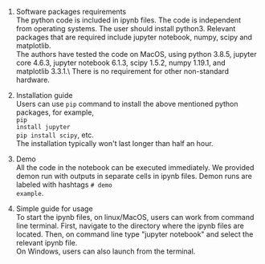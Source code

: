 1. Software packages requirements<br/>
The python code is included in ipynb files. The code is independent from operating systems.
The user should install python3. Relevant packages that are required include jupyter notebook, numpy, scipy and matplotlib.<br/>
The authors have tested the code on MacOS, using python 3.8.5, jupyter core 4.6.3, jupyter notebook 6.1.3, scipy 1.5.2, numpy 1.19.1, and matplotlib 3.3.1.\\
There is no requirement for other non-standard hardware.

2. Installation guide<br/>
Users can use <code>pip</code> command to install the above mentioned python packages, for example,<br/>
<code>pip install jupyter</code><br/>
<code>pip install scipy</code>, etc.<br/>
The installation typically won't last longer than half an hour.

3. Demo<br/>
All the code in the notebook can be executed immediately. We provided demon run with outputs in separate cells in ipynb files. Demon runs are labeled with hashtags <code># demo example</code>.

4. Simple guide for usage<br/>
To start the ipynb files, on linux/MacOS, users can work from command line terminal. First, navigate to the directory where the ipynb files are located. Then, on command line type "jupyter notebook" and select the relevant ipynb file.<br/>
On Windows, users can also launch from the terminal.

